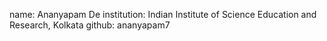 name: Ananyapam De
institution: Indian Institute of Science Education and Research, Kolkata
github: ananyapam7
